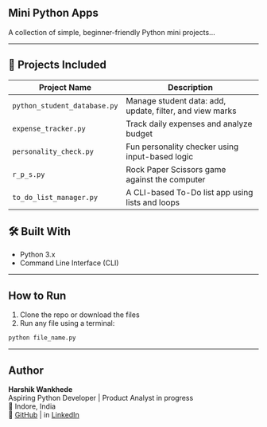 ## Mini Python Apps

A collection of simple, beginner-friendly Python mini projects...

---

## 📁 Projects Included

| Project Name             | Description                                                   |
|--------------------------|---------------------------------------------------------------|
| `python_student_database.py` | Manage student data: add, update, filter, and view marks     |
| `expense_tracker.py`         | Track daily expenses and analyze budget                     |
| `personality_check.py`       | Fun personality checker using input-based logic             |
| `r_p_s.py`                   | Rock Paper Scissors game against the computer               |
| `to_do_list_manager.py`     | A CLI-based To-Do list app using lists and loops            |

## 🛠 Built With
- Python 3.x
- Command Line Interface (CLI)

---

## How to Run

1. Clone the repo or download the files  
2. Run any file using a terminal:

```bash
python file_name.py
```
---
## Author

**Harshik Wankhede**  
Aspiring Python Developer | Product Analyst in progress  
📍 Indore, India  
🔗 [GitHub](https://github.com/Harshik01) | in [LinkedIn](https://www.linkedin.com/in/harshik-wankhede/)

